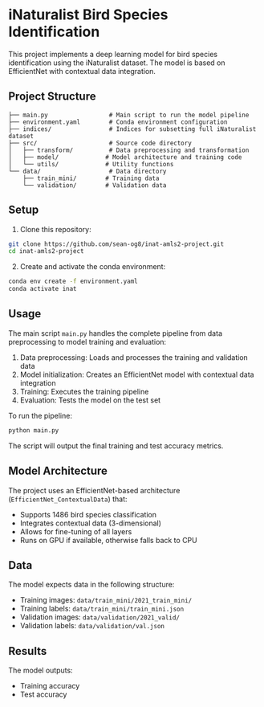 # iNaturalist Bird Species Identification

This project implements a deep learning model for bird species identification using the iNaturalist dataset. The model is based on EfficientNet with contextual data integration.

## Project Structure

```
├── main.py                 # Main script to run the model pipeline
├── environment.yaml        # Conda environment configuration
├── indices/                # Indices for subsetting full iNaturalist dataset
├── src/                    # Source code directory
│   ├── transform/          # Data preprocessing and transformation
│   ├── model/             # Model architecture and training code
│   └── utils/             # Utility functions
└── data/                   # Data directory
    ├── train_mini/        # Training data
    └── validation/        # Validation data
```

## Setup

1. Clone this repository:
```bash
git clone https://github.com/sean-og8/inat-amls2-project.git
cd inat-amls2-project
```

2. Create and activate the conda environment:
```bash
conda env create -f environment.yaml
conda activate inat
```

## Usage

The main script `main.py` handles the complete pipeline from data preprocessing to model training and evaluation:

1. Data preprocessing: Loads and processes the training and validation data
2. Model initialization: Creates an EfficientNet model with contextual data integration
3. Training: Executes the training pipeline
4. Evaluation: Tests the model on the test set

To run the pipeline:
```bash
python main.py
```

The script will output the final training and test accuracy metrics.

## Model Architecture

The project uses an EfficientNet-based architecture (`EfficientNet_ContextualData`) that:
- Supports 1486 bird species classification
- Integrates contextual data (3-dimensional)
- Allows for fine-tuning of all layers
- Runs on GPU if available, otherwise falls back to CPU

## Data

The model expects data in the following structure:
- Training images: `data/train_mini/2021_train_mini/`
- Training labels: `data/train_mini/train_mini.json`
- Validation images: `data/validation/2021_valid/`
- Validation labels: `data/validation/val.json`

## Results

The model outputs:
- Training accuracy
- Test accuracy
